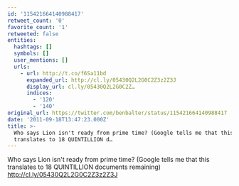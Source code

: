 ```yaml
---
id: '115421664140988417'
retweet_count: '0'
favorite_count: '1'
retweeted: false
entities:
  hashtags: []
  symbols: []
  user_mentions: []
  urls:
    - url: http://t.co/f6Sa11bd
      expanded_url: http://cl.ly/05430Q2L2G0C2Z3z2Z3J
      display_url: cl.ly/05430Q2L2G0C2Z…
      indices:
        - '120'
        - '140'
original_url: https://twitter.com/benbalter/status/115421664140988417
date: '2011-09-18T13:47:23.000Z'
title: >-
  Who says Lion isn't ready from prime time? (Google tells me that this
  translates to 18 QUINTILLION d…
---
```


Who says Lion isn't ready from prime time? (Google tells me that this translates to 18 QUINTILLION documents remaining) http://cl.ly/05430Q2L2G0C2Z3z2Z3J